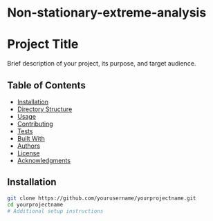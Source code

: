 # Non-stationary-extreme-analysis

# Project Title

Brief description of your project, its purpose, and target audience.

## Table of Contents

- [Installation](#installation)
- [Directory Structure](#directory-structure)
- [Usage](#usage)
- [Contributing](#contributing)
- [Tests](#running-the-tests)
- [Built With](#built-with)
- [Authors](#authors)
- [License](#license)
- [Acknowledgments](#acknowledgments)

## Installation

```bash
git clone https://github.com/yourusername/yourprojectname.git
cd yourprojectname
# Additional setup instructions
